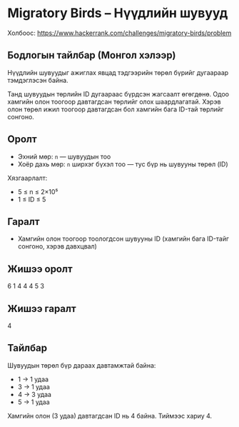 # Migratory Birds – Нүүдлийн шувууд

Холбоос: https://www.hackerrank.com/challenges/migratory-birds/problem

## Бодлогын тайлбар (Монгол хэлээр)

Нүүдлийн шувуудыг ажиглах явцад тэдгээрийн төрөл бүрийг дугаараар тэмдэглэсэн байна.

Танд шувуудын төрлийн ID дугаараас бүрдсэн жагсаалт өгөгдөнө. Одоо хамгийн олон тоогоор давтагдсан төрлийг олох шаардлагатай. Хэрэв олон төрөл ижил тоогоор давтагдсан бол хамгийн бага ID-тай төрлийг сонгоно.

## Оролт

- Эхний мөр: `n` — шувуудын тоо
- Хоёр дахь мөр: `n` ширхэг бүхэл тоо — тус бүр нь шувууны төрөл (ID)

Хязгаарлалт:
- 5 ≤ n ≤ 2×10⁵
- 1 ≤ ID ≤ 5

## Гаралт

- Хамгийн олон тоогоор тоологдсон шувууны ID (хамгийн бага ID-тайг сонгоно, хэрэв давхцвал)

## Жишээ оролт

6
1 4 4 4 5 3

## Жишээ гаралт

4
## Тайлбар

Шувуудын төрөл бүр дараах давтамжтай байна:

- 1 → 1 удаа  
- 3 → 1 удаа  
- 4 → 3 удаа  
- 5 → 1 удаа

Хамгийн олон (3 удаа) давтагдсан ID нь 4 байна. Тиймээс хариу 4.
